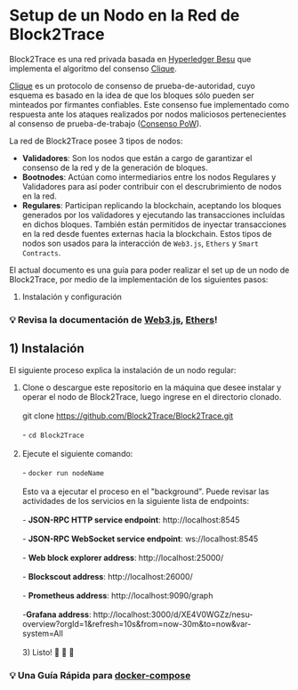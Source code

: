 # Setup de un Nodo en la Red de Block2Trace
Block2Trace es una red privada basada en [Hyperledger Besu](https://www.hyperledger.org/use/besu) que implementa el algoritmo del consenso [Clique](https://eips.ethereum.org/EIPS/eip-225).

[Clique](https://eips.ethereum.org/EIPS/eip-225) es un protocolo de consenso de prueba-de-autoridad, cuyo esquema es basado en la idea de que los bloques sólo pueden ser minteados por firmantes confiables. Este consenso fue implementado como respuesta ante los ataques realizados por nodos maliciosos pertenecientes al consenso de prueba-de-trabajo ([Consenso PoW](https://ethereum.org/en/developers/docs/consensus-mechanisms/pow/)).

La red de Block2Trace posee 3 tipos de nodos:
- **Validadores**: Son los nodos que están a cargo de garantizar el consenso de la red y de la generación de bloques.
- **Bootnodes**: Actúan como intermediarios entre los nodos Regulares y Validadores para así poder contribuir con el descrubrimiento de nodos en la red.
- **Regulares**: Participan replicando la blockchain, aceptando los bloques generados por los validadores y ejecutando las transacciones incluídas en dichos bloques. También están permitidos de inyectar transacciones en la red desde fuentes externas hacia la blockchain. Estos tipos de nodos son usados para la interacción de `Web3.js`, `Ethers` y `Smart Contracts`.

El actual documento es una guía para poder realizar el set up de un nodo de Block2Trace, por medio de la implementación de los siguientes pasos:
1. Instalación y configuración

### :bulb: Revisa la documentación de [Web3.js](https://web3js.readthedocs.io/en/v1.7.4/), [Ethers](https://docs.ethers.io/v5/)!

## 1) Instalación
El siguiente proceso explica la instalación de un nodo regular:
  1) Clone o descargue este repositorio en la máquina que desee instalar y operar el nodo de Block2Trace, luego ingrese en el directorio clonado.
    <br/>
    <br/>
      git clone https://github.com/Block2Trace/Block2Trace.git
    <br/>
    <br/>
    - ```
    cd Block2Trace
    ```
    <br/>
    <br/>
   2) Ejecute el siguiente comando:
     <br/>
     <br/>
     - ```
     docker run nodeName
     ```
     <br/>
     <br/>
     Esto va a ejecutar el proceso en el "background". Puede revisar las actividades de los servicios en la siguiente lista de endpoints:
     <br/>
     <br/>
     - **JSON-RPC HTTP service endpoint**: http://localhost:8545
     <br/>
     <br/>
     - **JSON-RPC WebSocket service endpoint**: ws://localhost:8545
     <br/>
     <br/>
     - **Web block explorer address**: http://localhost:25000/
     <br/>
     <br/>
     - **Blockscout address**: http://localhost:26000/
     <br/>
     <br/>
     - **Prometheus address**: http://localhost:9090/graph
     <br/>
     <br/>
     -**Grafana address**: http://localhost:3000/d/XE4V0WGZz/nesu-overview?orgId=1&refresh=10s&from=now-30m&to=now&var-system=All
     <br/>
     <br/>
    3) Listo! 🎊 🎉 🎈


### :bulb: Una Guía Rápida para [docker-compose](https://docs.docker.com/compose/)
